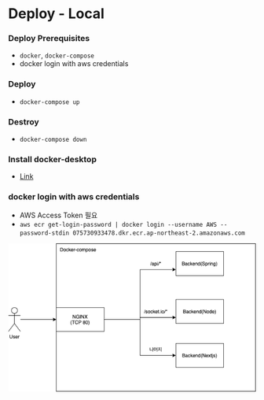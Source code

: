 # Deploy - Local
### Deploy Prerequisites
- `docker`, `docker-compose`
- docker login with aws credentials

### Deploy
- `docker-compose up`

### Destroy
- `docker-compose down`

### Install docker-desktop
- [Link](https://docs.docker.com/desktop/)

### docker login with aws credentials
- AWS Access Token 필요
- `aws ecr get-login-password | docker login --username AWS --password-stdin 075730933478.dkr.ecr.ap-northeast-2.amazonaws.com`

![diagram](./local_infra.drawio.png)
